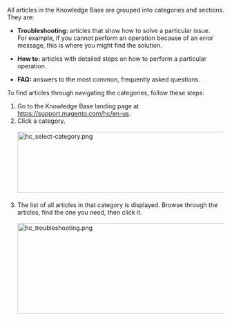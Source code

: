 All articles in the Knowledge Base are grouped into categories and sections. They are:

*   __Troubleshooting:__ articles that show how to solve a particular issue.   
    For example, if you cannot perform an operation because of an error message, this is where you might find the solution.  
      
    
*   __How to:__ articles with detailed steps on how to perform a particular operation.  
      
    
*   __FAQ:__ answers to the most common, frequently asked questions.

To find articles through navigating the categories, follow these steps:

<ol><li>Go to the Knowledge Base landing page at <a href="https://support.magento.com/hc/en-us">https://support.magento.com/hc/en-us</a>.</li><li>Click a category.<br/><br/><img alt="hc_select-category.png" height="141" src="https://support.magento.com/hc/article_attachments/360016478792/hc_select-category.png" width="600"/><br/><br/>
</li><li>The list of all articles in that category is displayed. Browse through the articles, find the one you need, then click it.<br/><br/><img alt="hc_troubleshooting.png" height="210" src="https://support.magento.com/hc/article_attachments/360016530131/hc_troubleshooting.png" width="500"/><br/><br/><br/>
</li></ol>